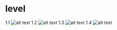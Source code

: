 
# level
1.1
![alt text](learn-git-branching/git-level/1.1.jpeg)
1.2
![alt text](learn-git-branching/git-level/1.2.png)
1.3
![alt text](learn-git-branching/git-level/1.3.png)
1.4
![alt text](learn-git-branching/git-level/1.3.png)
